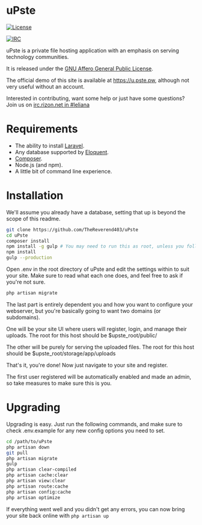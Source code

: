 uPste
==========

[![License](https://img.shields.io/badge/license-AGPLv3-blue.svg?style=flat-square)](https://www.gnu.org/licenses/agpl-3.0.en.html)

[![IRC](https://img.shields.io/badge/chat-IRC-green.svg?style=flat-square)](https://qchat.rizon.net/?channels=leliana)

uPste is a private file hosting application with an emphasis on serving technology communities.

It is released under the [GNU Affero General Public License](https://www.gnu.org/licenses/agpl-3.0.html).

The official demo of this site is available at https://u.pste.pw, although not very useful without an account.

Interested in contributing, want some help or just have some questions? Join us on [irc.rizon.net in #leliana](https://qchat.rizon.net/?channels=leliana)

# Requirements

* The ability to install [Laravel](http://laravel.com/docs/5.1/installation).
* Any database supported by [Eloquent](http://laravel.com/docs/5.1/database#configuration).
* [Composer](http://getcomposer.org/).
* Node.js (and npm).
* A little bit of command line experience.

# Installation

We'll assume you already have a database, setting that up is beyond the scope of this readme.

````bash
git clone https://github.com/TheReverend403/uPste
cd uPste
composer install
npm install -g gulp # You may need to run this as root, unless you follow the instructions at https://github.com/sindresorhus/guides/blob/master/npm-global-without-sudo.md
npm install
gulp --production
````

Open .env in the root directory of uPste and edit the settings within to suit your site. Make sure to read what each one does, and feel free to ask if you're not sure.

````bash
php artisan migrate
````

The last part is entirely dependent you and how you want to configure your webserver, 
but you're basically going to want two domains (or subdomains). 

One will be your site UI where users will register, login, and manage their uploads. The root for this host should be $upste_root/public/

The other will be purely for serving the uploaded files. The root for this host should be $upste_root/storage/app/uploads

That's it, you're done! Now just navigate to your site and register. 

The first user registered will be automatically enabled and made an admin, so take measures to make sure this is you.

# Upgrading

Upgrading is easy. Just run the following commands, and make sure to check .env.example for any new config options you need to set.

````bash
cd /path/to/uPste
php artisan down
git pull
php artisan migrate
gulp
php artisan clear-compiled
php artisan cache:clear
php artisan view:clear
php artisan route:cache
php artisan config:cache
php artisan optimize
````

If everything went well and you didn't get any errors, you can now bring your site back online with `php artisan up`